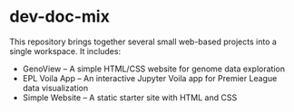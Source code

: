 # dev-doc-mix
This repository brings together several small web-based projects into a single workspace. It includes:
- GenoView – A simple HTML/CSS website for genome data exploration
- EPL Voila App – An interactive Jupyter Voila app for Premier League data visualization
- Simple Website – A static starter site with HTML and CSS
